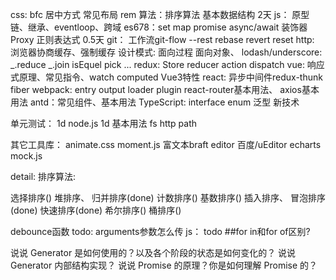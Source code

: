css: bfc 居中方式 常见布局 rem 
算法：排序算法  基本数据结构  2天
js： 原型链、继承、eventloop、跨域
es678：set map  promise async/await 装饰器  Proxy
正则表达式 0.5天
git： 工作流git-flow --rest rebase revert reset
http: 浏览器协商缓存、强制缓存
设计模式: 面向过程 面向对象、
lodash/underscore: _.reduce _.join isEquel pick ...
redux:  Store  reducer action dispatch 
vue: 响应式原理、常见指令、watch computed Vue3特性 
react:  异步中间件redux-thunk fiber
webpack: entry output loader plugin 
react-router基本用法、
axios基本用法
antd：常见组件、基本用法
TypeScript: interface enum 泛型
新技术

单元测试： 1d
node.js 1d 基本用法 fs http path 


其它工具库： animate.css moment.js 富文本braft editor 百度/uEditor echarts mock.js






detail:
排序算法:

选择排序()
堆排序、
归并排序(done)
计数排序()
基数排序()
插入排序、
冒泡排序(done)
快速排序(done)
希尔排序()
桶排序()

debounce函数 todo: arguments参数怎么传
js： todo
##for in和for of区别?

说说 Generator 是如何使用的？以及各个阶段的状态是如何变化的？
说说 Generator 内部结构实现？
说说 Promise 的原理？你是如何理解 Promise 的？